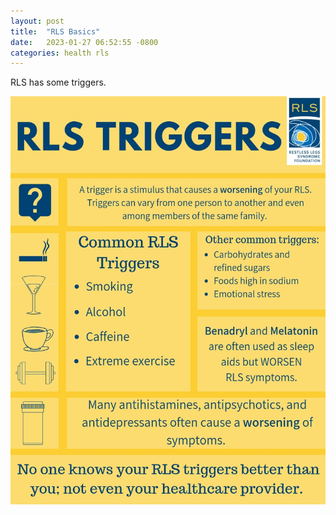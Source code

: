 ```yaml
---
layout: post
title:  "RLS Basics"
date:   2023-01-27 06:52:55 -0800
categories: health rls
---
```


RLS has some triggers.

![RLS triggers](/assets/images/rls/rls-triggers.jpg)